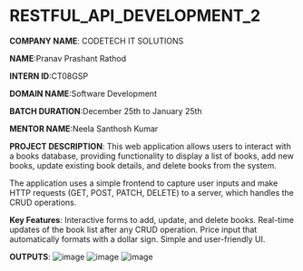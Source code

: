 # RESTFUL_API_DEVELOPMENT_2

**COMPANY NAME**: CODETECH IT SOLUTIONS

**NAME**:Pranav Prashant Rathod

**INTERN ID**:CT08GSP

**DOMAIN NAME**:Software Development

**BATCH DURATION**:December 25th to January 25th

**MENTOR NAME**:Neela Santhosh Kumar

**PROJECT DESCRIPTION**:
This web application allows users to interact with a books database, providing functionality to display a list of books, add new books, update existing book details, and delete books from the system.

The application uses a simple frontend to capture user inputs and make HTTP requests (GET, POST, PATCH, DELETE) to a server, which handles the CRUD operations.

**Key Features**:
Interactive forms to add, update, and delete books.
Real-time updates of the book list after any CRUD operation.
Price input that automatically formats with a dollar sign.
Simple and user-friendly UI.

**OUTPUTS**:
![image](https://github.com/user-attachments/assets/3864c388-859a-49eb-8c60-c35a08880aff)
![image](https://github.com/user-attachments/assets/5e5b2fc9-84ea-4b06-ac76-86d0c0523c91)
![image](https://github.com/user-attachments/assets/856b3f8a-c1e8-4a2c-832c-141b5050e0eb)

